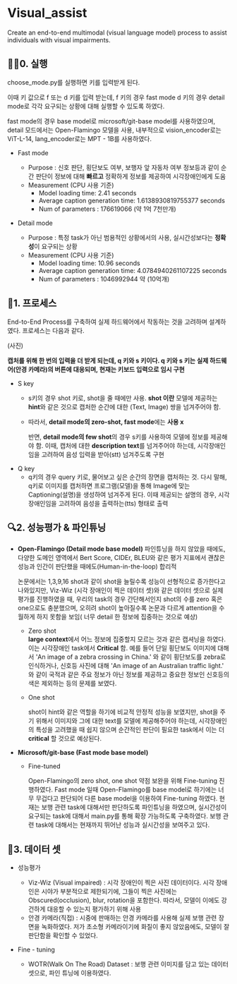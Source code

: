 # Visual_assist
Create an end-to-end multimodal (visual language model) process to assist individuals with visual impairments.

## 👨‍💻0. 실행 

choose_mode.py를 실행하면 키를 입력받게 된다.

이때 키 값으로 f 또는 d 키를 입력 받는데, f 키의 경우 fast mode d 키의 경우 detail mode로 각각 요구되는 상황에 대해 실행할 수 있도록 하였다.

fast mode의 경우 base model로 microsoft/git-base model를 사용하였으며, detail 모드에서는 Open-Flamingo 모델을 사용, 내부적으로 vision_encoder로는 ViT-L-14, lang_encoder로는 MPT - 1B를 사용하였다.

* Fast mode
  * Purpose : 신호 판단, 횡단보도 여부, 보행자 앞 자동차 여부 정보등과 같이 순간 판단이 정보에 대해 **빠르고** 정확하게 정보를  제공하여 시각장애인에게 도움
  * Measurement (CPU 사용 기준)
    * Model loading time: 2.41 seconds
    * Average caption generation time: 1.6138930819755377 seconds
    * Num of parameters : 176619066 (약 1억 7천만개)


* Detail mode
  * Purpose : 특정 task가 아닌 범용적인 상황에서의 사용, 실시간성보다는 **정확성**이 요구되는 상황
  * Measurement (CPU 사용 기준)
    * Model loading time: 10.96 seconds
    * Average caption generation time: 4.0784940261107225 seconds
    * Num of parameters : 1046992944 약 (10억개)

## 📝1. 프로세스 
End-to-End Process를 구축하여 실제 하드웨어에서 작동하는 것을 고려하며 설계하였다. 프로세스는 다음과 같다.

(사진) 



**캡처를 위해 한 번의 입력을 더 받게 되는데, q 키와 s 키이다. q 키와 s 키는 실제 하드웨어(안경 카메라)의 버튼에 대응되며, 현재는 키보드 입력으로 임시 구현**

  * S key
    * s키의 경우 shot 키로, shot을 줄 때에만 사용. **shot 이란** 모델에 제공하는 **hint**와 같은 것으로 캡처한 순간에 대한 (Text, Image) 쌍을 넘겨주어야 함.
   
    * 
		따라서, **detail mode의 zero-shot, fast mode**에는 **사용 x**

      반면, **detail mode의 few shot**의 경우 s키를 사용하여 모델에 정보를 제공해야 함. 이때, 캡처에 대한 **description text**를 넘겨주어야 하는데, 시각장애인임을 고려하여 음성 입력을 받아(stt) 넘겨주도록 구현
  * Q key
    * q키의 경우 query 키로, 물어보고 싶은 순간의 장면을 캡처하는 것. 다시 말해, q키로 이미지를 캡처하면 프로그램(모델)을 통해 Image에 맞는 Captioning(설명)을 생성하여 넘겨주게 된다. 
		이때 제공되는 설명의 경우, 시각장애인임을 고려하여 음성을 출력하는(tts) 형태로 출력
## 🔍2. 성능평가 & 파인튜닝 

* **Open-Flamingo (Detail mode base model)**
  파인튜닝을 하지 않았을 때에도, 다양한 도메인 영역에서 Bert Score, CIDEr, BLEU와 같은 평가 지표에서 괜찮은 성능과 인간이 판단했을 때에도(Human-in-the-loop) 합리적 


	논문에서는 1,3,9,16 shot과 같이 shot을 늘릴수록 성능이 선형적으로 증가한다고 나와있지만, Viz-Wiz (시각 장애인이 찍은 데이터 셋)와 같은 데이터 셋으로 실제 평가를 진행하였을 때, 우리의 task의 경우 간단해서인지 shot의 수를 zero 혹은 one으로도 충분했으며, 오히려 shot이 높아질수록 논문과 다르게 attention을 수월하게 하지 못함을 보임( 너무 detail 한 정보에 집중하는 것으로 예상)

	*  Zero shot  
**large context**에서 어느 정보에 집중할지 모르는 것과 같은 캡셔닝을 하였다.
이는 시각장애인 task에서 **Critical** 함. 예를 들어 단일 횡단보도 이미지에 대해서 'An image of a zebra crossing in China.' 와 같이 횡단보도를 zebra로 인식하거나, 신호등 사진에 대해 'An image of an Australian traffic light.' 와 같이 국적과 같은 주요 정보가 아닌 정보를 제공하고 중요한 정보인 신호등의 색은 제외하는 등의 문제를 보였다. 
   

   	*  One shot

        shot이 hint와 같은 역할을 하기에 비교적 안정적 성능을 보였지만, shot을 주기 위해서 이미지와 그에 대한 text를 모델에 제공해주어야 하는데, 시각장애인의 특성을 고려했을 때 쉽지 않으며 순간적인 판단이 필요한 task에서 이는 더 **critical** 할 것으로 예상된다.


* **Microsoft/git-base  (Fast mode base model)**

	* Fine-tuned

        Open-Flamingo의 zero shot, one shot 약점 보완을 위해 Fine-tuning 진행하였다. Fast mode 일때 Open-Flamingo를 base model로 하기에는 너무 무겁다고 판단되어 다른 base model을 이용하여 Fine-tuning 하였다. 
   현재는 보행 관련 task에 대해서만 판단하도록 파인튜닝을 하였으며, 실시간성이 요구되는 task에 대해서 main.py를 통해 확장 가능하도록 구축하였다.
보행 관련 task에 대해서는 현재까지 뛰어난 성능과 실시간성을 보여주고 있다. 
   
     
    
## 🎁3. 데이터 셋 

* 성능평가
	* Viz-Wiz (Visual impaired) : 시각 장애인이 찍은 사진 데이터이다. 시각 장애인은 시야가 부분적으로 제한되기에, 그들이 찍은 사진에는 Obscured(occlusion), blur, rotation을 포함한다. 따라서, 모델이 이에도 강건하게 대응할 수 있는지 평가하기 위해 사용
 	* 안경 카메라(직접) : 시중에 판매하는 안경 카메라를 사용해 실제 보행 관련 장면을 녹화하였다. 저가 초소형 카메라이기에 화질이 좋지 않았음에도, 모델이 잘 판단함을 확인할 수 있었다.   

* Fine - tuning
	* WOTR(Walk On The Road) Dataset : 보행 관련 이미지를 담고 있는 데이터 셋으로, 파인 튜닝에 이용하였다.   	



   



